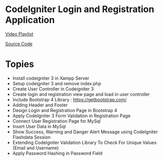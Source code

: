 # CodeIgniter Login and Registration Application

[Video Playlist](https://www.youtube.com/playlist?list=PLmrTMUhqzS3jK7dsgLxoxywsbV9NjXj8N)

[Source Code](https://goo.gl/7udsza)

# Topies

* Install codeigniter 3 in Xampp Server
* Setup codeigniter 3 and remove index.php
* Create User Controller in Codeigniter 3
* Create login and registration view page and load in user controller
* Include Bootstrap 4 Library : https://getbootstrap.com/
* Adding Header and Footer
* Design Login and Registration Page in Bootstrap 4
* Apply CodeIgniter 3 Form Validation in Registration Page
* Connect User Registration Page for MySql
* Insert User Data in MySql
* Show Success, Warning and Danger Alert Message using CodeIgniter Flashdata Session
* Extending CodeIgniter Validation Library To Check For Unique Values (Email and Username)
* Apply Password Hashing in Password Field